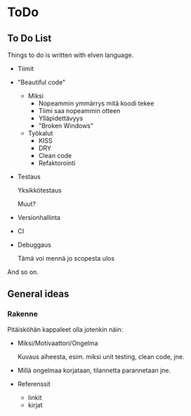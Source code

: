 # ToDo

## To Do List
Things to do is written with elven language.

-   Tiimit
-   "Beautiful code"
    - Miksi
        - Nopeammin ymmärrys mitä koodi tekee
        - Tiimi saa nopeammin otteen
        - Ylläpidettävyys
        - "Broken Windows"
    - Työkalut
        - KISS
        - DRY
        - Clean code
        - Refaktorointi
-   Testaus

    Yksikkötestaus
    
    Muut?
-   Versionhallinta
-   CI
-   Debuggaus

    Tämä voi mennä jo scopesta ulos

And so on.

## General ideas

### Rakenne

Pitäisköhän kappaleet olla jotenkin näin:

- Miksi/Motivaattori/Ongelma

  Kuvaus aiheesta, esim. miksi unit testing, clean code, jne.

- Millä ongelmaa korjataan, tilannetta parannetaan jne.

- Referenssit

    - linkit
    - kirjat


